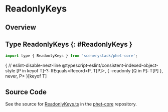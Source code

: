 # ReadonlyKeys

## Overview



## Type ReadonlyKeys {: #ReadonlyKeys }


```js
import type { ReadonlyKeys } from 'scenerystack/phet-core';
```


{
  // eslint-disable-next-line @typescript-eslint/consistent-indexed-object-style
  [P in keyof T]-?: IfEquals&lt;Record&lt;P, T[P]&gt;, { -readonly [Q in P]: T[P] }, <span style="color: hsla(calc(var(--md-hue) + 180deg),80%,40%,1);">never</span>, P&gt;
}[keyof T]



## Source Code

See the source for [ReadonlyKeys.ts](https://github.com/phetsims/phet-core/blob/main/js/types/ReadonlyKeys.ts) in the [phet-core](https://github.com/phetsims/phet-core) repository.
